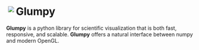 # <img src="https://raw.githubusercontent.com/rougier/glumpy/master/doc/_static/logo.svg" align="left" hspace="5" vspace="3"> Glumpy

**Glumpy** is a python library for scientific visualization that is both fast,
  responsive, and scalable. **Glumpy** offers a natural interface between numpy
  and modern OpenGL.
